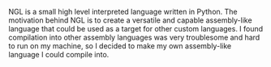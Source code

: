 NGL is a small high level interpreted language written in Python.
The motivation behind NGL is to create a versatile and capable assembly-like
language that could be used as a target for other custom languages. I found
compilation into other assembly languages was very troublesome and hard to run
on my machine, so I decided to make my own assembly-like language I could
compile into.
